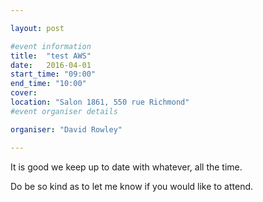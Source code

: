 ```yaml
---

layout: post

#event information
title:  "test AWS"
date:   2016-04-01
start_time: "09:00"
end_time: "10:00"
cover: 
location: "Salon 1861, 550 rue Richmond"
#event organiser details

organiser: "David Rowley"

---
```



It is good we keep up to date with whatever, all the time.

Do be so kind as to let me know if you would like to attend.

